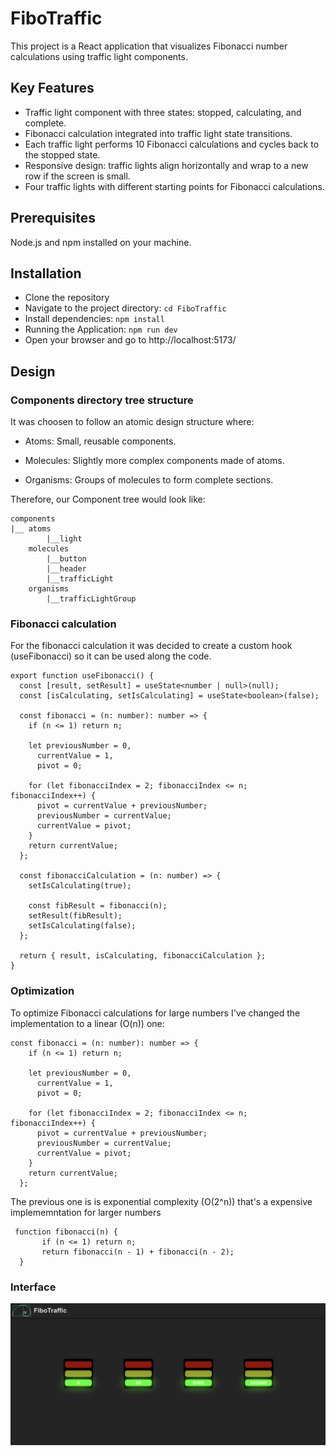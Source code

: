 # FiboTraffic

This project is a React application that visualizes Fibonacci number calculations using traffic light components.

## Key Features

- Traffic light component with three states: stopped, calculating, and complete.
- Fibonacci calculation integrated into traffic light state transitions.
- Each traffic light performs 10 Fibonacci calculations and cycles back to the stopped state.
- Responsive design: traffic lights align horizontally and wrap to a new row if the screen is small.
- Four traffic lights with different starting points for Fibonacci calculations.

## Prerequisites

Node.js and npm installed on your machine.

## Installation

- Clone the repository
- Navigate to the project directory: `cd FiboTraffic`
- Install dependencies: `npm install`
- Running the Application: `npm run dev`
- Open your browser and go to http://localhost:5173/

## Design

### Components directory tree structure

It was choosen to follow an atomic design structure where:

- Atoms: Small, reusable components.

- Molecules: Slightly more complex components made of atoms.

- Organisms: Groups of molecules to form complete sections.

Therefore, our Component tree would look like:

```
components
|__ atoms
        |__light
    molecules
        |__button
        |__header
        |__trafficLight
    organisms
        |__trafficLightGroup
```

### Fibonacci calculation

For the fibonacci calculation it was decided to create a custom hook (useFibonacci) so it can be used along the code.

```
export function useFibonacci() {
  const [result, setResult] = useState<number | null>(null);
  const [isCalculating, setIsCalculating] = useState<boolean>(false);

  const fibonacci = (n: number): number => {
    if (n <= 1) return n;

    let previousNumber = 0,
      currentValue = 1,
      pivot = 0;

    for (let fibonacciIndex = 2; fibonacciIndex <= n; fibonacciIndex++) {
      pivot = currentValue + previousNumber;
      previousNumber = currentValue;
      currentValue = pivot;
    }
    return currentValue;
  };

  const fibonacciCalculation = (n: number) => {
    setIsCalculating(true);

    const fibResult = fibonacci(n);
    setResult(fibResult);
    setIsCalculating(false);
  };

  return { result, isCalculating, fibonacciCalculation };
}
```

### Optimization

To optimize Fibonacci calculations for large numbers I've changed the implementation to a linear (O(n)) one:

```
const fibonacci = (n: number): number => {
    if (n <= 1) return n;

    let previousNumber = 0,
      currentValue = 1,
      pivot = 0;

    for (let fibonacciIndex = 2; fibonacciIndex <= n; fibonacciIndex++) {
      pivot = currentValue + previousNumber;
      previousNumber = currentValue;
      currentValue = pivot;
    }
    return currentValue;
  };
```

The previous one is is exponential complexity (O(2^n)) that's a expensive implememntation for larger numbers

```
 function fibonacci(n) {
       if (n <= 1) return n;
       return fibonacci(n - 1) + fibonacci(n - 2);
  }
```

### Interface

![alt text](./public/img/image.png)
